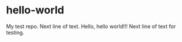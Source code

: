 # hello-world
My test repo.
Next line of text.
Hello, hello world!!!
Next line of text for testing.
